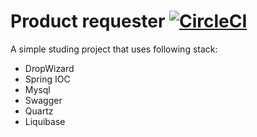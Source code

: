 # Product requester [![CircleCI](https://circleci.com/gh/kh0ma/product-requester/tree/development.svg?style=svg)](https://circleci.com/gh/kh0ma/product-requester/tree/development)
A simple studing project that uses following stack:
*  DropWizard
*  Spring IOC
*  Mysql
*  Swagger
*  Quartz
*  Liquibase
